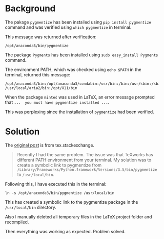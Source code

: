 # Background

The pakage `pygmentize` has been installed using `pip install pygmentize` command and was verified using `which pygmentize` in terminal.

This message was returned after verification: 
```shell
/opt/anaconda3/bin/pygmentize 
```

The package `Pygments` has been installed using `sudo easy_install Pygments` command.

The environment PATH, which was checked using `echo $PATH` in the terminal, returned this message:
```shell
/opt/anaconda3/bin:/opt/anaconda3/condabin:/usr/bin:/bin:/usr/sbin:/sbin:/usr/local/bin:/Library/TeX/texbin:
/usr/local/aria2/bin:/opt/X11/bin
```

When the package `minted` was used in LaTeX, an error message prompted that `...  you must have pygmentize installed ...`.

This was perplexing since the installation of `pygmentize` had been verified.

# Solution

The [original post](https://tex.stackexchange.com/questions/159620/cannot-get-pygmentize-to-work-correctly-on-mac) is from tex.stackexchange.

> Recently I had the same problem. The issue was that TeXworks has different PATH environment from your terminal. My solution was to create a symbolic link to pygmentize from `/Library/Frameworks/Python.framework/Versions/3.5/bin/pygmentize` to `/usr/local/bin`.

Following this, I have executed this in the terminal:
```shell
ln -s /opt/anaconda3/bin/pygmentize /usr/local/bin
```
This has created a symbolic link to the pygmentize package in the `/usr/local/bin` directory.

Also I manually deleted all temporary files in the LaTeX project folder and recompiled. 

Then everything was working as expected. Problem solved.
